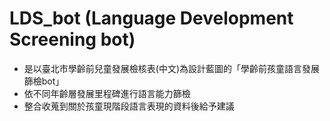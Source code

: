# **LDS_bot (Language Development Screening bot)**
* 是以臺北市學齡前兒童發展檢核表(中文)為設計藍圖的「學齡前孩童語言發展篩檢bot」
* 依不同年齡層發展里程碑進行語言能力篩檢
* 整合收蒐到關於孩童現階段語言表現的資料後給予建議
